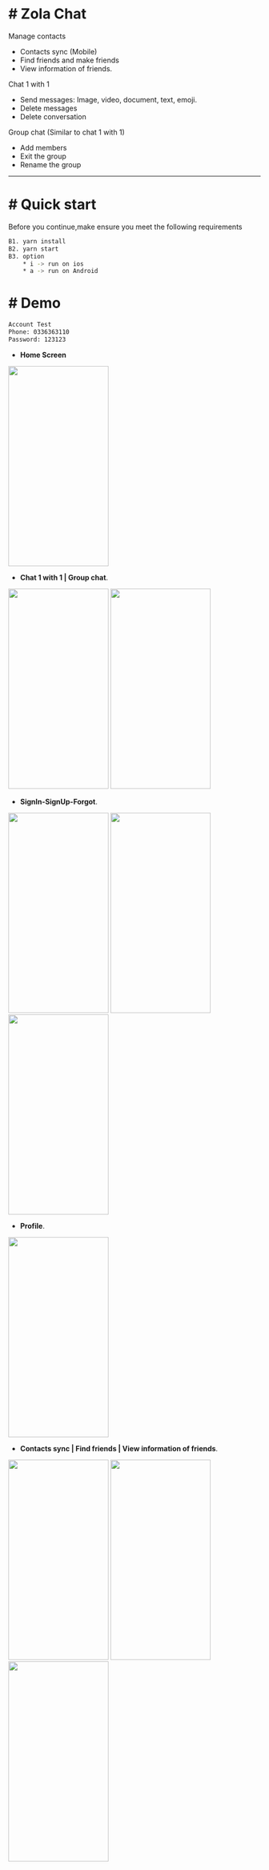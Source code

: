 # # Zola Chat
Manage contacts
* Contacts sync (Mobile)
* Find friends and make friends
* View information of friends.

Chat 1 with 1
* Send messages: Image, video, document, text, emoji.
* Delete messages
* Delete conversation

Group chat (Similar to chat 1 with 1)
* Add members
* Exit the group
* Rename the group
***

# # Quick start
Before you continue,make ensure you meet the following requirements

```bash
B1. yarn install
B2. yarn start
B3. option
    * i -> run on ios
    * a -> run on Android
```
# # Demo
```bash
Account Test
Phone: 0336363110
Password: 123123
```

* **Home Screen** 

<img src="https://i.imgur.com/3uXRM6D.png" width="200" height="400" />

* **Chat 1 with 1 | Group chat**.
<img src="https://i.imgur.com/BGliNmy.png" width="200" height="400" />
<img src="https://i.imgur.com/Cxrzrj8.png" width="200" height="400" />


* **SignIn-SignUp-Forgot**.
<img src="https://i.imgur.com/YVxoTdu.png" width="200" height="400" />
<img src="https://i.imgur.com/RZGvJ3X.png" width="200" height="400" />
<img src="https://i.imgur.com/S6GTmSp.png" width="200" height="400" />

* **Profile**.
<img src="https://i.imgur.com/8DHgt3E.png" width="200" height="400" />

* **Contacts sync | Find friends | View information of friends**.

<img src="https://i.imgur.com/AlH2Wfb.png" width="200" height="400" />
<img src="https://i.imgur.com/Gv0C0PZ.png" width="200" height="400" />
<img src="https://i.imgur.com/FCTUCrW.png" width="200" height="400" />


